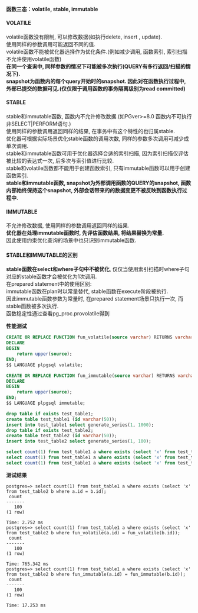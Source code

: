 #### 函数三态：volatile, stable, immutable
#### VOLATILE
volatile函数没有限制, 可以修改数据(如执行delete, insert , update).  
使用同样的参数调用可能返回不同的值.  
volatile函数不能被优化器选择作为优化条件.(例如减少调用, 函数索引, 索引扫描不允许使用volatile函数)  
**在同一个查询中, 同样参数的情况下可能被多次执行(QUERY有多行返回/扫描的情况下).**  
**snapshot为函数内的每个query开始时的snapshot. 因此对在函数执行过程中, 外部已提交的数据可见.(仅仅限于调用函数的事务隔离级别为read committed)**  
#### STABLE
stable和immutable函数, 函数内不允许修改数据.(如PGver>=8.0 函数内不可执行非SELECT|PERFORM语句.)  
使用同样的参数调用返回同样的结果, 在事务中有这个特性的也归属stable.  
优化器可根据实际场景优化stable函数的调用次数, 同样的参数多次调用可减少成单次调用.  
stable和immutable函数可用于优化器选择合适的索引扫描, 因为索引扫描仅评估被比较的表达式一次, 后多次与索引值进行比较.  
stable和volatile函数都不能用于创建函数索引, 只有immutable函数可以用于创建函数索引.  
**stable和immutable函数, snapshot为外部调用函数的QUERY的snapshot, 函数内部始终保持这个snapshot, 外部会话带来的的数据变更不被反映到函数执行过程中.**
#### IMMUTABLE
不允许修改数据, 使用同样的参数调用返回同样的结果.  
**优化器在处理immutable函数时, 先评估函数结果, 将结果替换为常量.**  
因此使用约束优化查询的场景中也只识别immutable函数.  


#### STABLE和IMMUTABLE的区别
**stable函数在select和where子句中不被优化**, 仅仅当使用索引扫描时where子句对应的stable函数才会被优化为1次调用.  
在prepared statement中的使用区别:  
immutable函数在plan时以常量替代, stable函数在execute阶段被执行.  
因此immutable函数参数为常量时, 在prepared statement场景只执行一次, 而stable函数被多次执行.  
函数稳定性通过查看pg_proc.provolatile得到  

**性能测试**

```SQL
CREATE OR REPLACE FUNCTION fun_volatile(source varchar) RETURNS varchar AS $$
DECLARE
BEGIN
    return upper(source);
END;
$$ LANGUAGE plpgsql volatile;

CREATE OR REPLACE FUNCTION fun_immutable(source varchar) RETURNS varchar AS $$
DECLARE
BEGIN
    return upper(source);
END;
$$ LANGUAGE plpgsql immutable;

drop table if exists test_table1;
create table test_table1 (id varchar(50));
insert into test_table1 select generate_series(1, 1000);
drop table if exists test_table2;
create table test_table2 (id varchar(50));
insert into test_table2 select generate_series(1, 100);

select count(1) from test_table1 a where exists (select 'x' from test_table2 b where a.id = b.id);
select count(1) from test_table1 a where exists (select 'x' from test_table2 b where fun_volatile(a.id) = fun_volatile(b.id));
select count(1) from test_table1 a where exists (select 'x' from test_table2 b where fun_immutable(a.id) = fun_immutable(b.id));
```

**测试结果**

```
postgres=> select count(1) from test_table1 a where exists (select 'x' from test_table2 b where a.id = b.id);
 count 
-------
   100
(1 row)

Time: 2.752 ms
postgres=> select count(1) from test_table1 a where exists (select 'x' from test_table2 b where fun_volatile(a.id) = fun_volatile(b.id));
 count 
-------
   100
(1 row)

Time: 765.342 ms
postgres=> select count(1) from test_table1 a where exists (select 'x' from test_table2 b where fun_immutable(a.id) = fun_immutable(b.id));
 count 
-------
   100
(1 row)

Time: 17.253 ms
```